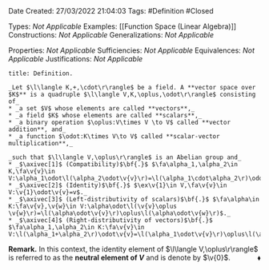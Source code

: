 <br />
<br />

Date Created: 27/03/2022 21:04:03
Tags: #Definition #Closed 

Types: _Not Applicable_
Examples: [[Function Space (Linear Algebra)]]
Constructions: _Not Applicable_
Generalizations: _Not Applicable_

Properties: _Not Applicable_
Sufficiencies: _Not Applicable_
Equivalences: _Not Applicable_
Justifications: _Not Applicable_

``` ad-Definition
title: Definition.

_Let $\l\langle K,+,\cdot\r\rangle$ be a field. A **vector space over $K$** is a quadruple $\l\langle V,K,\oplus,\odot\r\rangle$ consisting of_
* _a set $V$ whose elements are called **vectors**,_
* _a field $K$ whose elements are called **scalars**,_
* _a binary operation $\oplus:V\times V \to V$ called **vector addition**, and_
* _a function $\odot:K\times V\to V$ called **scalar-vector multiplication**,_

_such that $\l\langle V,\oplus\r\rangle$ is an Abelian group and_
* _$\axivec[1]$ (Compatibility)$\bf{.}$ $\fa\alpha_1,\alpha_2\in K,\fa\v{v}\in V:\alpha_1\odot\l(\alpha_2\odot\v{v}\r)=\l(\alpha_1\cdot\alpha_2\r)\odot\v{v}$._
* _$\axivec[2]$ (Identity)$\bf{.}$ $\ex\v{1}\in V,\fa\v{v}\in V:\v{1}\odot\v{v}=v$._
* _$\axivec[3]$ (Left-distributivity of scalars)$\bf{.}$ $\fa\alpha\in K:\fa\v{v},\v{w}\in V:\alpha\odot\l(\v{v}\oplus \v{w}\r)=\l(\alpha\odot\v{v}\r)\oplus\l(\alpha\odot\v{w}\r)$._
* _$\axivec[4]$ (Right-distributivity of vectors)$\bf{.}$ $\fa\alpha_1,\alpha_2\in K:\fa\v{v}\in V:\l(\alpha_1+\alpha_2\r)\odot\v{v}=\l(\alpha_1\odot\v{v}\r)\oplus\l(\alpha_2\odot\v{w}\r)$._

```

**Remark.** In this context, the identity element of $\l\langle V,\oplus\r\rangle$ is referred to as the **neutral element of $V$** and is denote by $\v{0}$.<span style="float:right;">$\blacklozenge$</span>
